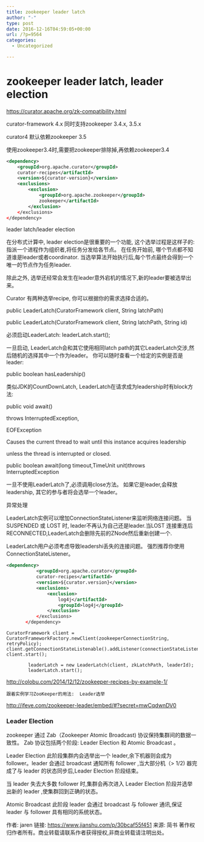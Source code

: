 ```yaml
---
title: zookeeper leader latch
author: "-"
type: post
date: 2016-12-16T04:59:05+00:00
url: /?p=9564
categories:
  - Uncategorized

---
```

# zookeeper leader latch, leader election

https://curator.apache.org/zk-compatibility.html
  
curator-framework 4.x 同时支持zookeeper 3.4.x, 3.5.x
  
curator4 默认依赖zookeeper 3.5
  
使用zookeeper3.4时,需要把zookeeper排除掉,再依赖zookeeper3.4

```xml
<dependency>
    <groupId>org.apache.curator</groupId>
    curator-recipes</artifactId>
    <version>${curator-version}</version>
    <exclusions>
        <exclusion>
            <groupId>org.apache.zookeeper</groupId>
            zookeeper</artifactId>
        </exclusion>
    </exclusions>
</dependency>
``` 

leader latch/leader election
  
在分布式计算中, leader election是很重要的一个功能, 这个选举过程是这样子的: 指派一个进程作为组织者,将任务分发给各节点。 在任务开始前, 哪个节点都不知道谁是leader或者coordinator. 当选举算法开始执行后,每个节点最终会得到一个唯一的节点作为任务leader.
  
除此之外, 选举还经常会发生在leader意外宕机的情况下,新的leader要被选举出来。

Curator 有两种选举recipe, 你可以根据你的需求选择合适的。

public LeaderLatch(CuratorFramework client, String latchPath)
  
public LeaderLatch(CuratorFramework client, String latchPath, String id)
  
必须启动LeaderLatch: leaderLatch.start();
  
一旦启动, LeaderLatch会和其它使用相同latch path的其它LeaderLatch交涉,然后随机的选择其中一个作为leader。 你可以随时查看一个给定的实例是否是leader:

public boolean hasLeadership()
  
类似JDK的CountDownLatch, LeaderLatch在请求成为leadership时有block方法: 
  
public void await()
  
throws InterruptedException,
  
EOFException
  
Causes the current thread to wait until this instance acquires leadership
  
unless the thread is interrupted or closed.

public boolean await(long timeout,TimeUnit unit)throws InterruptedException
  
一旦不使用LeaderLatch了,必须调用close方法。 如果它是leader,会释放leadership, 其它的参与者将会选举一个leader。

异常处理
  
LeaderLatch实例可以增加ConnectionStateListener来监听网络连接问题。 当 SUSPENDED 或 LOST 时, leader不再认为自己还是leader.当LOST 连接重连后 RECONNECTED,LeaderLatch会删除先前的ZNode然后重新创建一个.
  
LeaderLatch用户必须考虑导致leadershi丢失的连接问题。 强烈推荐你使用ConnectionStateListener。

 ```xml
<dependency>
            <groupId>org.apache.curator</groupId>
            curator-recipes</artifactId>
            <version>${curator.version}</version>
            <exclusions>
                <exclusion>
                    log4j</artifactId>
                    <groupId>log4j</groupId>
                </exclusion>
            </exclusions>
        </dependency>
``` 

```javaRetryPolicy retryPolicy = new ExponentialBackoffRetry(1000, 3)
CuratorFramework client = CuratorFrameworkFactory.newClient(zookeeperConnectionString, retryPolicy);
client.getConnectionStateListenable().addListener(connectionStateListener);
client.start();

        leaderLatch = new LeaderLatch(client, zkLatchPath, leaderId);
        leaderLatch.start();
```

http://colobu.com/2014/12/12/zookeeper-recipes-by-example-1/


  
    跟着实例学习ZooKeeper的用法:  Leader选举
  


http://ifeve.com/zookeeper-leader/embed/#?secret=mwCqdwnDV0


### Leader Election
zookeeper 通过 Zab（Zookeeper Atomic Broadcast)  协议保持集群间的数据一致性。
Zab 协议包括两个阶段: Leader Election 和 Atomic Broadcast 。

Leader Election
此阶段集群内会选举出一个 leader,余下机器则会成为 follower。leader 会通过 broadcast 通知所有 follower ,当大部分机（> 1/2) 器完成了与 leader 的状态同步后,Leader Election 阶段结束。

当 leader 失去大多数 follower 时,集群会再次进入 Leader Election 阶段并选举出新的 leader ,使集群回到正确的状态。

Atomic Broadcast
此阶段 leader 会通过 broadcast 与 follower 通讯,保证 leader 与 follower 具有相同的系统状态。

作者: jaren
链接: https://www.jianshu.com/p/30bcaf55f451
来源: 简书
著作权归作者所有。商业转载请联系作者获得授权,非商业转载请注明出处。


